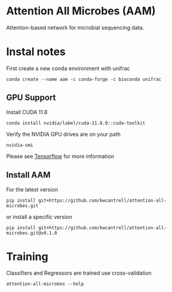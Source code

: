 # Attention All Microbes (AAM)

Attention-based network for microbial sequencing data. 

# Instal notes

First create a new conda environment with unifrac

`conda create --name aam -c conda-forge -c bioconda unifrac`

## GPU Support 

Install CUDA 11.8

`conda install nvidia/label/cuda-11.8.0::cuda-toolkit`

Verify the NVIDIA GPU drives are on your path

`nvidia-smi`

Please see [Tensorflow](https://www.tensorflow.org/install) for more information

## Install AAM


For the latest version

`pip install git+https://github.com/kwcantrell/attention-all-microbes.git`

or install a specific version

`pip install git+https://github.com/kwcantrell/attention-all-microbes.git@v0.1.0`


# Training

Classifiers and Regressors are trained use cross-validation 

`attention-all-microbes --help`







